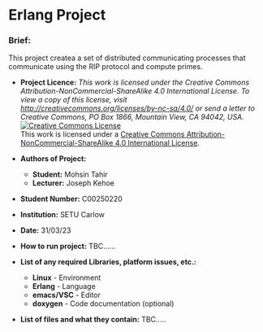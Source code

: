 # Erlang Project 
### **Brief:** 
This project createa a set of distributed communicating processes that communicate using the RIP protocol and compute primes.

- **Project Licence:** *This work is licensed under the Creative Commons Attribution-NonCommercial-ShareAlike 4.0 International License. To view a copy of this license, visit http://creativecommons.org/licenses/by-nc-sa/4.0/ or send a letter to Creative Commons, PO Box 1866, Mountain View, CA 94042, USA.*\
<a rel="license" href="http://creativecommons.org/licenses/by-nc-sa/4.0/"><img alt="Creative Commons License" style="border-width:0" src="https://i.creativecommons.org/l/by-nc-sa/4.0/88x31.png" /></a><br />This work is licensed under a <a rel="license" href="http://creativecommons.org/licenses/by-nc-sa/4.0/">Creative Commons Attribution-NonCommercial-ShareAlike 4.0 International License</a>.

- **Authors of Project:**
	- **Student:** Mohsin Tahir
	- **Lecturer:** Joseph Kehoe
- **Student Number:** C00250220
- **Institution:** SETU Carlow
- **Date:** 31/03/23<br>

- **How to run project:**
TBC......
	
- **List of any required Libraries, platform issues, etc.:**
	- **Linux** - Environment
	- **Erlang** - Language
	- **emacs/VSC** - Editor
	- **doxygen** - Code documentation (optional)
	
- **List of files and what they contain:**
TBC.....
	
